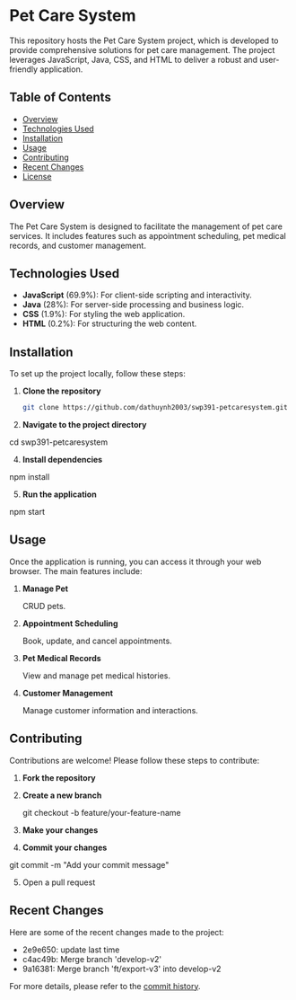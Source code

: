 # Pet Care System

This repository hosts the Pet Care System project, which is developed to provide comprehensive solutions for pet care management. The project leverages JavaScript, Java, CSS, and HTML to deliver a robust and user-friendly application.

## Table of Contents

- [Overview](#overview)
- [Technologies Used](#technologies-used)
- [Installation](#installation)
- [Usage](#usage)
- [Contributing](#contributing)
- [Recent Changes](#recent-changes)
- [License](#license)

## Overview

The Pet Care System is designed to facilitate the management of pet care services. It includes features such as appointment scheduling, pet medical records, and customer management.

## Technologies Used

- **JavaScript** (69.9%): For client-side scripting and interactivity.
- **Java** (28%): For server-side processing and business logic.
- **CSS** (1.9%): For styling the web application.
- **HTML** (0.2%): For structuring the web content.

## Installation

To set up the project locally, follow these steps:

1. **Clone the repository**
   ```bash
   git clone https://github.com/dathuynh2003/swp391-petcaresystem.git
   ```

2. **Navigate to the project directory**
   
  cd swp391-petcaresystem

4. **Install dependencies**
   
  npm install

5. **Run the application**
   
  npm start

## Usage

Once the application is running, you can access it through your web browser. The main features include:

1. **Manage Pet**
   
   CRUD pets.
   
3. **Appointment Scheduling**
   
   Book, update, and cancel appointments.

5. **Pet Medical Records**
   
   View and manage pet medical histories.
   
7. **Customer Management**
   
   Manage customer information and interactions.

## Contributing

Contributions are welcome! Please follow these steps to contribute:

1. **Fork the repository**
   
2. **Create a new branch**
   
   git checkout -b feature/your-feature-name
   
3. **Make your changes**
 
4. **Commit your changes**
   
  git commit -m "Add your commit message"
  
5. Open a pull request

## Recent Changes

Here are some of the recent changes made to the project:

- 2e9e650: update last time
- c4ac49b: Merge branch 'develop-v2'
- 9a16381: Merge branch 'ft/export-v3' into develop-v2

For more details, please refer to the [commit history](https://github.com/dathuynh2003/swp391-petcaresystem/commits?per_page=5).

